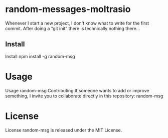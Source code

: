 # random-messages-moltrasio

Whenever I start a new project, I don't know what to write for the first commit. After doing a “git init” there is technically nothing there...

## Install

Install
npm install -g random-msg

# Usage

Usage
random-msg
Contributing
If someone wants to add or improve something, I invite you to collaborate directly in this repository: random-msg

# License

License
random-msg is released under the MIT License.
